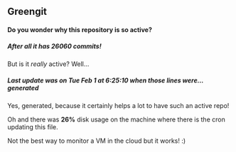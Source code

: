 ## Greengit

#### Do you wonder why this repository is so active?

##### After all it has 26060 commits!

But is it *really* active? Well...

##### Last update was on Tue Feb 1 at 6:25:10 when those lines were... generated

Yes, generated, because it certainly helps a lot to have such an active repo!

Oh and there was **26%** disk usage on the machine
where there is the cron updating this file.

Not the best way to monitor a VM in the cloud but it works! :)
